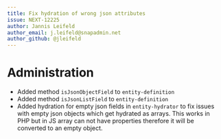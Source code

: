 ```yaml
---
title: Fix hydration of wrong json attributes
issue: NEXT-12225
author: Jannis Leifeld
author_email: j.leifeld@snapadmin.net 
author_github: @jleifeld
---
```

# Administration
* Added method `isJsonObjectField` to `entity-definition`
* Added method `isJsonListField` to `entity-definition`
* Added hydration for empty json fields in `entity-hydrator` to fix issues with empty json objects which get hydrated as arrays. This works in PHP but in JS array can not have properties therefore it will be converted to an empty object. 
